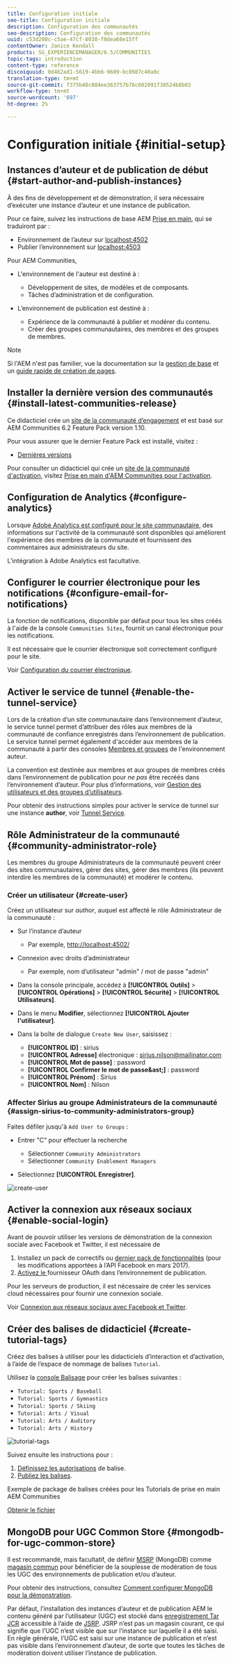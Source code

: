 ```yaml
---
title: Configuration initiale
seo-title: Configuration initiale
description: Configuration des communautés
seo-description: Configuration des communautés
uuid: c53d280c-c5ae-47cf-8038-f0dea68e15ff
contentOwner: Janice Kendall
products: SG_EXPERIENCEMANAGER/6.5/COMMUNITIES
topic-tags: introduction
content-type: reference
discoiquuid: 0d462ad1-5619-4bb6-9609-bc8987c40a0c
translation-type: tm+mt
source-git-commit: f375b40c084ee363757b78c602091f38524b8b03
workflow-type: tm+mt
source-wordcount: '697'
ht-degree: 2%

---
```



# Configuration initiale {#initial-setup}

## Instances d’auteur et de publication de début {#start-author-and-publish-instances}

À des fins de développement et de démonstration, il sera nécessaire d’exécuter une instance d’auteur et une instance de publication.

Pour ce faire, suivez les instructions de base AEM [Prise en main](../../help/sites-deploying/deploy.md#getting-started), qui se traduiront par :

* Environnement de l’auteur sur [localhost:4502](http://localhost:4502/)
* Publier l’environnement sur [localhost:4503](http://localhost:4503/)

Pour AEM Communities,

* L&#39;environnement de l&#39;auteur est destiné à :

   * Développement de sites, de modèles et de composants.
   * Tâches d’administration et de configuration.

* L’environnement de publication est destiné à :

   * Expérience de la communauté à publier et modérer du contenu.
   * Créer des groupes communautaires, des membres et des groupes de membres.

>[!NOTE]
>
>Si l&#39;AEM n&#39;est pas familier, vue la documentation sur la [gestion de base](../../help/sites-authoring/basic-handling.md) et un [guide rapide de création de pages](../../help/sites-authoring/qg-page-authoring.md).

## Installer la dernière version des communautés {#install-latest-communities-release}

Ce didacticiel crée un [site de la communauté d’engagement](overview.md#engagement-community) et est basé sur AEM Communities 6.2 Feature Pack version 1.10.

Pour vous assurer que le dernier Feature Pack est installé, visitez :

* [Dernières versions](deploy-communities.md#latest-releases)

Pour consulter un didacticiel qui crée un [site de la communauté d&#39;activation](overview.md#enablement-community), visitez [Prise en main d&#39;AEM Communities pour l&#39;activation](getting-started-enablement.md).

## Configuration de Analytics {#configure-analytics}

Lorsque [Adobe Analytics est configuré pour le site communautaire](analytics.md), des informations sur l&#39;activité de la communauté sont disponibles qui améliorent l&#39;expérience des membres de la communauté et fournissent des commentaires aux administrateurs du site.

L’intégration à Adobe Analytics est facultative.

## Configurer le courrier électronique pour les notifications {#configure-email-for-notifications}

La fonction de notifications, disponible par défaut pour tous les sites créés à l&#39;aide de la console `Communities Sites`, fournit un canal électronique pour les notifications.

Il est nécessaire que le courrier électronique soit correctement configuré pour le site.

Voir [Configuration du courrier électronique](email.md).

## Activer le service de tunnel {#enable-the-tunnel-service}

Lors de la création d’un site communautaire dans l’environnement d’auteur, le service tunnel permet d’attribuer des rôles aux membres de la communauté de confiance enregistrés dans l’environnement de publication. Le service tunnel permet également d&#39;accéder aux membres de la communauté à partir des consoles [Membres et groupes](members.md) de l&#39;environnement auteur.

La convention est destinée aux membres et aux groupes de membres créés dans l’environnement de publication pour *ne pas* être recréés dans l’environnement d’auteur. Pour plus d’informations, voir [Gestion des utilisateurs et des groupes d’utilisateurs](users.md).

Pour obtenir des instructions simples pour activer le service de tunnel sur une instance **author**, voir [Tunnel Service](deploy-communities.md#tunnel-service-on-author).

## Rôle Administrateur de la communauté {#community-administrator-role}

Les membres du groupe Administrateurs de la communauté peuvent créer des sites communautaires, gérer des sites, gérer des membres (ils peuvent interdire les membres de la communauté) et modérer le contenu.

### Créer un utilisateur {#create-user}

Créez un utilisateur sur *author*, auquel est affecté le rôle Administrateur de la communauté :

* Sur l’instance d’auteur

   * Par exemple, [http://localhost:4502/](http://localhost:4503/)

* Connexion avec droits d’administrateur

   * Par exemple, nom d’utilisateur &quot;admin&quot; / mot de passe &quot;admin&quot;

* Dans la console principale, accédez à **[!UICONTROL Outils]** > **[!UICONTROL Opérations]** > **[!UICONTROL Sécurité]** > **[!UICONTROL Utilisateurs]**.
* Dans le menu **Modifier**, sélectionnez **[!UICONTROL Ajouter l&#39;utilisateur]**.

* Dans la boîte de dialogue `Create New User`, saisissez :

   * **[!UICONTROL ID]** : sirius
   * **[!UICONTROL Adresse]** électronique : sirius.nilson@mailinator.com
   * **[!UICONTROL Mot de passe]** : password
   * **[!UICONTROL Confirmer le mot de passe&amp;ast;]** : password
   * **[!UICONTROL Prénom]** : Sirius
   * **[!UICONTROL Nom]** : Nilson

### Affecter Sirius au groupe Administrateurs de la communauté {#assign-sirius-to-community-administrators-group}

Faites défiler jusqu&#39;à `Add User to Groups` :

* Entrer &quot;C&quot; pour effectuer la recherche

   * Sélectionner `Community Administrators`
   * Sélectionner `Community Enablement Managers`

* Sélectionnez **[!UICONTROL Enregistrer]**.

![create-user](assets/create-user.png)

## Activer la connexion aux réseaux sociaux {#enable-social-login}

Avant de pouvoir utiliser les versions de démonstration de la connexion sociale avec Facebook et Twitter, il est nécessaire de

1. Installez un pack de correctifs ou [dernier pack de fonctionnalités](deploy-communities.md#latestfeaturepack) (pour les modifications apportées à l’API Facebook en mars 2017).
1. [Activez le ](social-login.md#adobe-granite-oauth-authentication-handler) fournisseur OAuth dans l’environnement de publication.

Pour les serveurs de production, il est nécessaire de créer les services cloud nécessaires pour fournir une connexion sociale.

Voir [Connexion aux réseaux sociaux avec Facebook et Twitter](social-login.md).

## Créer des balises de didacticiel {#create-tutorial-tags}

Créez des balises à utiliser pour les didacticiels d’interaction et d’activation, à l’aide de l’espace de nommage de balises `Tutorial`.

Utilisez la [console Balisage](../../help/sites-administering/tags.md#tagging-console) pour créer les balises suivantes :

* `Tutorial: Sports / Baseball`
* `Tutorial: Sports / Gymnastics`
* `Tutorial: Sports / Skiing`
* `Tutorial: Arts / Visual`
* `Tutorial: Arts / Auditory`
* `Tutorial: Arts / History`

![tutorial-tags](assets/tutorial-tags.png)

Suivez ensuite les instructions pour :

1. [Définissez les autorisations](../../help/sites-administering/tags.md#setting-tag-permissions) de balise.
1. [Publiez les balises](../../help/sites-administering/tags.md#publishing-tags).

Exemple de package de balises créées pour les Tutorials de prise en main AEM Communities

[Obtenir le fichier](assets/tutorial_tags-v63.zip)

## MongoDB pour UGC Common Store {#mongodb-for-ugc-common-store}

Il est recommandé, mais facultatif, de définir [MSRP](msrp.md) (MongoDB) comme [magasin commun](working-with-srp.md) pour bénéficier de la souplesse de modération de tous les UGC des environnements de publication et/ou d’auteur.

Pour obtenir des instructions, consultez [Comment configurer MongoDB pour la démonstration](demo-mongo.md).

Par défaut, l’installation des instances d’auteur et de publication AEM le contenu généré par l’utilisateur (UGC) est stocké dans [enregistrement Tar JCR](../../help/sites-deploying/platform.md) accessible à l’aide de [JSRP](jsrp.md). JSRP n’est pas un magasin courant, ce qui signifie que l’UGC n’est visible que sur l’instance sur laquelle il a été saisi. En règle générale, l’UGC est saisi sur une instance de publication et n’est pas visible dans l’environnement d’auteur, de sorte que toutes les tâches de modération doivent utiliser l’instance de publication.